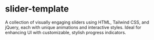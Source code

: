 # slider-template
A collection of visually engaging sliders using HTML, Tailwind CSS, and jQuery, each with unique animations and interactive styles. Ideal for enhancing UI with customizable, stylish progress indicators.
